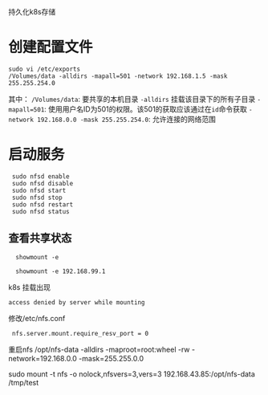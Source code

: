 持久化k8s存储

# 创建配置文件

```
sudo vi /etc/exports
/Volumes/data -alldirs -mapall=501 -network 192.168.1.5 -mask 255.255.254.0
```

其中：
`/Volumes/data`: 要共享的本机目录
`-alldirs` 挂载该目录下的所有子目录
`-mapall=501`: 使用用户名ID为501的权限。该501的获取应该通过在`id`命令获取
`-network 192.168.0.0 -mask 255.255.254.0`: 允许连接的网络范围

# 启动服务

```
 sudo nfsd enable
 sudo nfsd disable
 sudo nfsd start
 sudo nfsd stop
 sudo nfsd restart
 sudo nfsd status
```

## 查看共享状态

```
  showmount -e 

  showmount -e 192.168.99.1
```



k8s 挂载出现

```
access denied by server while mounting
```

修改/etc/nfs.conf

```
 nfs.server.mount.require_resv_port = 0 
```

重启nfs
/opt/nfs-data -alldirs  -maproot=root:wheel -rw -network=192.168.0.0 -mask=255.255.0.0


sudo mount -t nfs -o nolock,nfsvers=3,vers=3 192.168.43.85:/opt/nfs-data /tmp/test